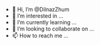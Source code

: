 - 👋 Hi, I’m @DilnazZhum
- 👀 I’m interested in ...
- 🌱 I’m currently learning ...
- 💞️ I’m looking to collaborate on ...
- 📫 How to reach me ...

<!---
DilnazZhum/DilnazZhum is a ✨ special ✨ repository because its `README.md` (this file) appears on your GitHub profile.
You can click the Preview link to take a look at your changes.
--->
